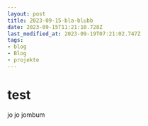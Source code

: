 ```yaml
---
layout: post
title: 2023-09-15-bla-blubb
date: 2023-09-15T11:21:10.728Z
last_modified_at: 2023-09-19T07:21:02.747Z
tags: 
- blog
- Blog
- projekte
---
```

# test

jo jo jombum
